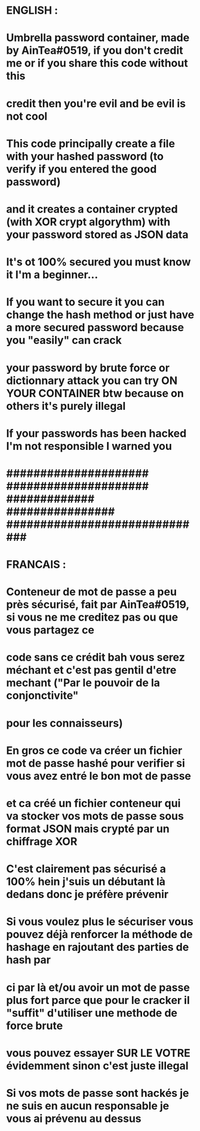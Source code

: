 # ENGLISH :
#
# Umbrella password container, made by AinTea#0519, if you don't credit me or if you share this code without this
# credit then you're evil and be evil is not cool
#
# This code principally create a file with your hashed password (to verify if you entered the good password) 
# and it creates a container crypted (with XOR crypt algorythm) with your password stored as JSON data
#
# It's ot 100% secured you must know it I'm a beginner...
# If you want to secure it you can change the hash method or just have a more secured password because you "easily" can crack
# your password by brute force or dictionnary attack you can try ON YOUR CONTAINER btw because on others it's purely illegal
# If your passwords has been hacked I'm not responsible I warned you
#
# ##################### ##################### ############# ################ ############################## #################
#
# FRANCAIS :
#
# Conteneur de mot de passe a peu près sécurisé, fait par AinTea#0519, si vous ne me creditez pas ou que vous partagez ce
# code sans ce crédit bah vous serez méchant et c'est pas gentil d'etre mechant ("Par le pouvoir de la conjonctivite"
# pour les connaisseurs)
#
# En gros ce code va créer un fichier mot de passe hashé pour verifier si vous avez entré le bon mot de passe
# et ca créé un fichier conteneur qui va stocker vos mots de passe sous format JSON mais crypté par un chiffrage XOR
#
# C'est clairement pas sécurisé a 100% hein j'suis un débutant là dedans donc je préfère prévenir
# Si vous voulez plus le sécuriser vous pouvez déjà renforcer la méthode de hashage en rajoutant des parties de hash par
# ci par là et/ou avoir un mot de passe plus fort parce que pour le cracker il "suffit" d'utiliser une methode de force brute
# vous pouvez essayer SUR LE VOTRE évidemment sinon c'est juste illegal
# Si vos mots de passe sont hackés je ne suis en aucun responsable je vous ai prévenu au dessus
